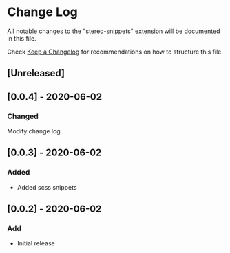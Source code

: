 # Change Log

All notable changes to the "stereo-snippets" extension will be documented in this file.

Check [Keep a Changelog](http://keepachangelog.com/) for recommendations on how to structure this file.

## [Unreleased]

## [0.0.4] - 2020-06-02
### Changed

Modify change log

## [0.0.3] - 2020-06-02
### Added

- Added scss snippets

## [0.0.2] - 2020-06-02
### Add

- Initial release